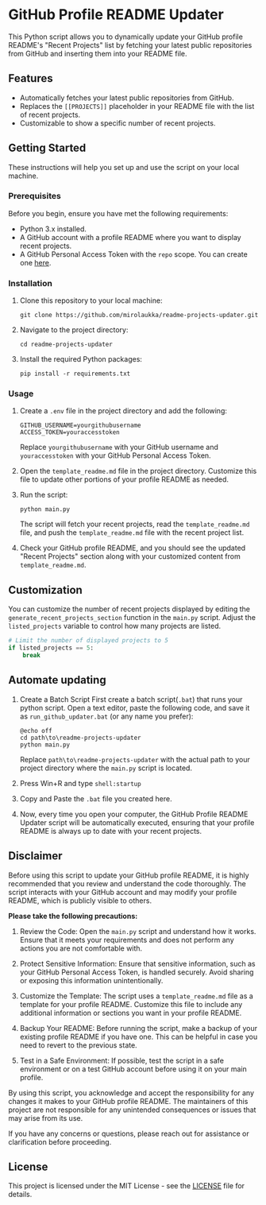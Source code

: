 # GitHub Profile README Updater

This Python script allows you to dynamically update your GitHub profile README's "Recent Projects" list by fetching your latest public repositories from GitHub and inserting them into your README file.

## Features

- Automatically fetches your latest public repositories from GitHub.
- Replaces the `[[PROJECTS]]` placeholder in your README file with the list of recent projects.
- Customizable to show a specific number of recent projects.

## Getting Started

These instructions will help you set up and use the script on your local machine.

### Prerequisites

Before you begin, ensure you have met the following requirements:

- Python 3.x installed.
- A GitHub account with a profile README where you want to display recent projects.
- A GitHub Personal Access Token with the `repo` scope. You can create one [here](https://github.com/settings/tokens).

### Installation

1. Clone this repository to your local machine:

   ```
   git clone https://github.com/mirolaukka/readme-projects-updater.git
   ```

2. Navigate to the project directory:

   ```
   cd readme-projects-updater
   ```

3. Install the required Python packages:

   ```
   pip install -r requirements.txt
   ```

### Usage

1. Create a `.env` file in the project directory and add the following:

   ```
   GITHUB_USERNAME=yourgithubusername
   ACCESS_TOKEN=youraccesstoken
   ```

   Replace `yourgithubusername` with your GitHub username and `youraccesstoken` with your GitHub Personal Access Token.

2. Open the `template_readme.md` file in the project directory. Customize this file to update other portions of your profile README as needed.

3. Run the script:

   ```
   python main.py
   ```

   The script will fetch your recent projects, read the `template_readme.md` file, and push the `template_readme.md` file with the recent project list.

4. Check your GitHub profile README, and you should see the updated "Recent Projects" section along with your customized content from `template_readme.md`.

Customization
-------------

You can customize the number of recent projects displayed by editing the `generate_recent_projects_section` function in the `main.py` script. Adjust the `listed_projects` variable to control how many projects are listed.

```python
# Limit the number of displayed projects to 5
if listed_projects == 5:
    break
```

Automate updating
------------
1. Create a Batch Script
    First create a batch script(`.bat`) that runs your python script. Open a text editor, paste the following code, and save it as `run_github_updater.bat` (or any name you prefer):
    ```batch
    @echo off
    cd path\to\readme-projects-updater
    python main.py
    ```

    Replace `path\to\readme-projects-updater` with the actual path to your project directory where the `main.py` script is located.

2. Press Win+R and type `shell:startup`

3. Copy and Paste the `.bat` file you created here.

4. Now, every time you open your computer, the GitHub Profile README Updater script will be automatically executed, ensuring that your profile README is always up to date with your recent projects.


## Disclaimer

Before using this script to update your GitHub profile README, it is highly recommended that you review and understand the code thoroughly. The script interacts with your GitHub account and may modify your profile README, which is publicly visible to others.

**Please take the following precautions:**

1. Review the Code: Open the `main.py` script and understand how it works. Ensure that it meets your requirements and does not perform any actions you are not comfortable with.

2. Protect Sensitive Information: Ensure that sensitive information, such as your GitHub Personal Access Token, is handled securely. Avoid sharing or exposing this information unintentionally.

3. Customize the Template: The script uses a `template_readme.md` file as a template for your profile README. Customize this file to include any additional information or sections you want in your profile README.

4. Backup Your README: Before running the script, make a backup of your existing profile README if you have one. This can be helpful in case you need to revert to the previous state.

5. Test in a Safe Environment: If possible, test the script in a safe environment or on a test GitHub account before using it on your main profile.

By using this script, you acknowledge and accept the responsibility for any changes it makes to your GitHub profile README. The maintainers of this project are not responsible for any unintended consequences or issues that may arise from its use.

If you have any concerns or questions, please reach out for assistance or clarification before proceeding.

License
-------

This project is licensed under the MIT License - see the [LICENSE](LICENSE) file for details.
